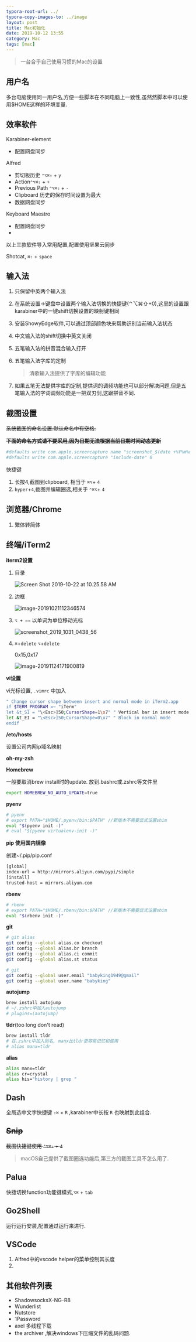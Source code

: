 ```yaml
---
typora-root-url: ../
typora-copy-images-to: ../image
layout: post
title: Mac初始化
date: 2019-10-12 13:55
category: Mac
tags: [mac]
---
```



> 一台合乎自己使用习惯的Mac的设置



## 用户名

多台电脑使用同一用户名,方便一些脚本在不同电脑上一致性,虽然然脚本中可以使用$HOME这样的环境变量.

## 效率软件

Karabiner-element

* 配置网盘同步

Alfred

* 剪切板历史 `⌃⌥⌘⇧` + `y`  
* Action`⌃⌥⌘⇧` +  `+`
* Previous Path `⌃⌥⌘⇧` + `-`
* Clipboard 历史的保存时间设置为最大
* 数据网盘同步

Keyboard Maestro

* 配置网盘同步
* 

以上三款软件导入常用配置,配置使用坚果云同步

Shotcat, `⌘⇧` + `space` 

## 输入法

1. 只保留中英两个输入法

2. 在系统设置->键盘中设置两个输入法切换的快捷键(⌃⌥⌘⇧+0),这里的设置跟karabiner中的一键shift切换设置的映射键相同

3. 安装ShowyEdge软件,可以通过顶部颜色块来帮助识别当前输入法状态

4. 中文输入法的shift切换中英文关闭

5. 五笔输入法的拼音混合输入打开

6. 五笔输入法字库的定制

   > 清歌输入法提供了字库的编辑功能
   
7. 如果五笔无法提供字库的定制,提供词的调频功能也可以部分解决问题,但是五笔输入法的字词调频功能是一把双刃剑,这跟拼音不同.

## 截图设置

~~系统截图的命名设置.默认命名中有空格.~~

~~**下面的命名方式请不要采用,因为日期无法根据当前日期时间动态更新**~~

```sh
#defaults write com.apple.screencapture name "screenshot_$(date +%Y%m%d_%H%M%S)"
#defaults write com.apple.screencapture "include-date" 0
```

快捷键

1. 长按4,截图到clipboard, 相当于 `⌘⌥`+ `4`
2. `hyper`+`4`,截图并编辑圈选,相关于 `⌃⌘⌥`+ `4`



## 浏览器/Chrome

1. 繁体转简体



## 终端/iTerm2

**iterm2设置**

1. 目录

   ![Screen Shot 2019-10-22 at 10.25.58 AM](/image/screenshot_2019_1031_0438_24.png)

   

2. 边框

   ![image-20191021112346574](/image/image-20191021112346574.png)

3. `⌥ + ←→` 以单词为单位移动光标

   ![screenshot_2019_1031_0438_56](/image/screenshot_2019_1031_0438_56.png)
   
4. `⌘`+`delete`  `⌥`+`delete`

   0x15,0x17

   ![image-20191124171900819](/image/image-20191124171900819.png)



**vi设置**

vi光标设置, `.vimrc` 中加入

```sh
" Change cursor shape between insert and normal mode in iTerm2.app
if $TERM_PROGRAM =~ "iTerm"
let &t_SI = "\<Esc>]50;CursorShape=1\x7" " Vertical bar in insert mode
let &t_EI = "\<Esc>]50;CursorShape=0\x7" " Block in normal mode
endif
```



**/etc/hosts**

设置公司内网ip域名映射

**oh-my-zsh**

**Homebrew**

一般要取消brew install时的update. 放到.bashrc或.zshrc等文件里

```sh
export HOMEBREW_NO_AUTO_UPDATE=true
```

**pyenv**

```sh
# pyenv
# export PATH="$HOME/.pyenv/bin:$PATH" //新版本不需要显式设置shim
eval "$(pyenv init -)"
# eval "$(pyenv virtualenv-init -)"
```

**pip 使用国内镜像**

创建~/.pip/pip.conf

```sh
[global]
index-url = http://mirrors.aliyun.com/pypi/simple
[install]
trusted-host = mirrors.aliyun.com
```



**rbenv**

```sh
# rbenv
# export PATH="$HOME/.rbenv/bin:$PATH" //新版本不需要显式设置shim
eval "$(rbenv init -)"
```

**git**

```sh
# git alias
git config --global alias.co checkout
git config --global alias.br branch
git config --global alias.ci commit
git config --global alias.st status

# git 
git config --global user.email "babyking1949@gmail"
git config --global user.name "babyking"
```

**autojump**

```sh
brew install autojump
# ~/.zshrc中加入autojump
# plugins=(autojump)
```

**tldr**(too long don't read)

```sh
brew install tldr
# 在.zshrc中加入别名, manx比tldr更容易记忆和使用  
# alias manx=tldr
```

**alias**

```sh
alias manx=tldr
alias cr=crystal
alias his="history | grep "
```



## Dash

全局选中文字快捷键 `⇧⌘` + `R` ,karabiner中长按 `R` 也映射到此组合.

## ~~Snip~~

~~截图快捷键使用 `⌃⌥⌘⇧` + `4`~~

> macOS自己提供了截图圈选功能后,第三方的截图工具不怎么用了.

## Palua

快捷切换function功能键模式,`⌥⌘` + `tab`

## Go2Shell

运行运行安装,配置通过运行来进行.

## VSCode

1. Alfred中的vscode helper的菜单控制其长度
2. 



## 其他软件列表

* ShadowsocksX-NG-R8
* Wunderlist
* Nutstore
* 1Password
* axel 多线程下载
* the archiver ,解决windows下压缩文件的乱码问题.

